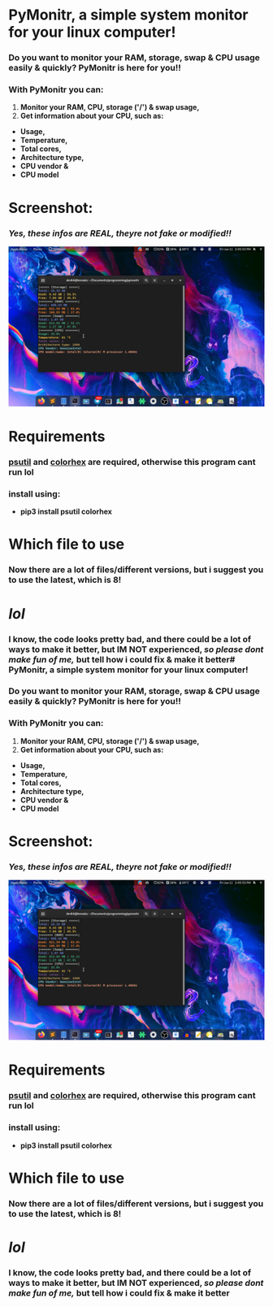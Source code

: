 # PyMonitr, a simple system monitor for your linux computer!
### **Do you want to monitor your RAM, storage, swap & CPU usage easily & quickly? PyMonitr is here for you!!**
### **With PyMonitr you can:**
1. **Monitor your RAM, CPU, storage ('/') & swap usage,**
2. **Get information about your CPU, such as:**
+ **Usage,**
+ **Temperature,**
+ **Total cores,**
+ **Architecture type,**
+ **CPU vendor &**
+ **CPU model**

# Screenshot:
### ***Yes, these infos are REAL, theyre not fake or modified!!***
![Image](img.png)

# Requirements
### **[psutil](https://pypi.org/project/psutil/) and [colorhex](https://pypi.org/project/colorhex/) are required, otherwise this program cant run lol**
### **install using:**
+ **pip3 install psutil colorhex**

# Which file to use
### **Now there are a lot of files/different versions, but i suggest you to use the latest, which is 8!**

# ***lol***
### **I know, the code looks pretty bad, and there could be a lot of ways to make it better, but IM NOT experienced, ***so please dont make fun of me,*** but tell how i could fix & make it better**# PyMonitr, a simple system monitor for your linux computer!
### **Do you want to monitor your RAM, storage, swap & CPU usage easily & quickly? PyMonitr is here for you!!**
### **With PyMonitr you can:**
1. **Monitor your RAM, CPU, storage ('/') & swap usage,**
2. **Get information about your CPU, such as:**
+ **Usage,**
+ **Temperature,**
+ **Total cores,**
+ **Architecture type,**
+ **CPU vendor &**
+ **CPU model**

# Screenshot:
### ***Yes, these infos are REAL, theyre not fake or modified!!***
![Image](img.png)

# Requirements
### **[psutil](https://pypi.org/project/psutil/) and [colorhex](https://pypi.org/project/colorhex/) are required, otherwise this program cant run lol**
### **install using:**
+ **pip3 install psutil colorhex**

# Which file to use
### **Now there are a lot of files/different versions, but i suggest you to use the latest, which is 8!**

# ***lol***
### **I know, the code looks pretty bad, and there could be a lot of ways to make it better, but IM NOT experienced, ***so please dont make fun of me,*** but tell how i could fix & make it better**
